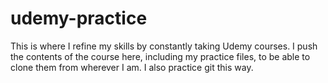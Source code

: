 # udemy-practice
This is where I refine my skills by constantly taking Udemy courses. I push the contents of the course here, including my practice files, to be able to clone them from wherever I am. I also practice git this way.
